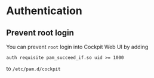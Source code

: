 # Authentication

## Prevent root login

You can prevent `root` login into Cockpit Web UI by adding

	auth requisite pam_succeed_if.so uid >= 1000

to `/etc/pam.d/cockpit`
